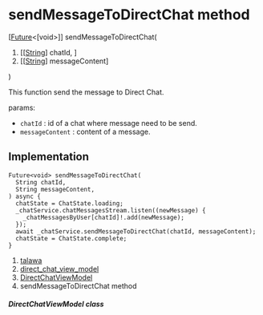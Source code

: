 
<div>

# sendMessageToDirectChat method

</div>


[[Future](https://api.flutter.dev/flutter/dart-core/Future-class.html)\<[void\>]]
sendMessageToDirectChat(

1.  [[[String](https://api.flutter.dev/flutter/dart-core/String-class.md)]
    chatId, ]
2.  [[[String](https://api.flutter.dev/flutter/dart-core/String-class.html)]
    messageContent]

)



This function send the message to Direct Chat.

params:

-   `chatId` : id of a chat where message need to be send.
-   `messageContent` : content of a message.



## Implementation

``` language-dart
Future<void> sendMessageToDirectChat(
  String chatId,
  String messageContent,
) async {
  chatState = ChatState.loading;
  _chatService.chatMessagesStream.listen((newMessage) {
    _chatMessagesByUser[chatId]!.add(newMessage);
  });
  await _chatService.sendMessageToDirectChat(chatId, messageContent);
  chatState = ChatState.complete;
}
```







1.  [talawa](../../index.md)
2.  [direct_chat_view_model](../../view_model_after_auth_view_models_chat_view_models_direct_chat_view_model/)
3.  [DirectChatViewModel](../../view_model_after_auth_view_models_chat_view_models_direct_chat_view_model/DirectChatViewModel-class.md)
4.  sendMessageToDirectChat method

##### DirectChatViewModel class








